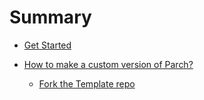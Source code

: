 # Summary

- [Get Started](./Getstarted.md)

- [How to make a custom version of Parch?](./customrelease/Start.md)
    - [Fork the Template repo](./customrelease/repo.md)
